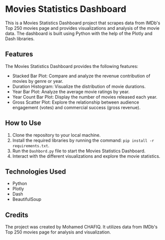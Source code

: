 # Movies Statistics Dashboard

This is a Movies Statistics Dashboard project that scrapes data from IMDb's Top 250 movies page and provides visualizations and analysis of the movie data. The dashboard is built using Python with the help of the Plotly and Dash libraries.

## Features

The Movies Statistics Dashboard provides the following features:

- Stacked Bar Plot: Compare and analyze the revenue contribution of movies by genre or year.
- Duration Histogram: Visualize the distribution of movie durations.
- Year Bar Plot: Analyze the average movie ratings by year.
- Year Count Bar Plot: Display the number of movies released each year.
- Gross Scatter Plot: Explore the relationship between audience engagement (votes) and commercial success (gross revenue).

## How to Use

1. Clone the repository to your local machine.
2. Install the required libraries by running the command: `pip install -r requirements.txt`.
3. Run the `Dashbord.py` file to start the Movies Statistics Dashboard.
5. Interact with the different visualizations and explore the movie statistics.

## Technologies Used

- Python
- Plotly
- Dash
- BeautifulSoup

## Credits

The project was created by Mohamed CHAFIQ. It utilizes data from IMDb's Top 250 movies page for analysis and visualization.

